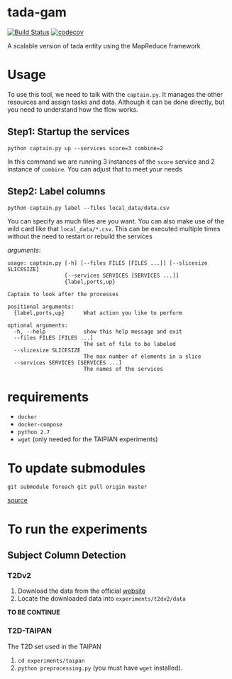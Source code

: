 # tada-gam

[![Build Status](https://semaphoreci.com/api/v1/ahmad88me/tada-gam/branches/master/badge.svg)](https://semaphoreci.com/ahmad88me/tada-gam)
[![codecov](https://codecov.io/gh/oeg-upm/tada-gam/branch/master/graph/badge.svg)](https://codecov.io/gh/oeg-upm/tada-gam)


A scalable version of tada entity using the MapReduce framework


# Usage
To use this tool, we need to talk with the `captain.py`. It manages the 
other resources and assign tasks and data. Although it can be done
directly, but you need to understand how the flow works.

## Step1: Startup the services
```
python captain.py up --services score=3 combine=2
```
In this command we are running 3 instances of the `score` service and
2 instance of `combine`. You can adjust that to meet your needs 

## Step2: Label columns
```
python captain.py label --files local_data/data.csv
```
You can specify as much files are you want. You can also make use of 
the wild card like that `local_data/*.csv`.
This can be executed multiple times without the need to restart or 
rebuild the services


*arguments*:
```
usage: captain.py [-h] [--files FILES [FILES ...]] [--slicesize SLICESIZE]
                  [--services SERVICES [SERVICES ...]]
                  {label,ports,up}

Captain to look after the processes

positional arguments:
  {label,ports,up}      What action you like to perform

optional arguments:
  -h, --help            show this help message and exit
  --files FILES [FILES ...]
                        The set of file to be labeled
  --slicesize SLICESIZE
                        The max number of elements in a slice
  --services SERVICES [SERVICES ...]
                        The names of the services
```

# requirements
* `docker`
* `docker-compose`
* `python 2.7`
* `wget` (only needed for the TAIPIAN experiments)


# To update submodules
```
git submodule foreach git pull origin master
```
[source](https://stackoverflow.com/questions/5828324/update-git-submodule-to-latest-commit-on-origin)


# To run the experiments
## Subject Column Detection
### T2Dv2
1. Download the data from the official [website](http://webdatacommons.org/webtables/goldstandard.html)
2. Locate the downloaded data into `experiments/t2dv2/data`

**TO BE CONTINUE**

### T2D-TAIPAN 
The T2D set used in the TAIPAN 
1. `cd experiments/taipan`
2. `python preprocessing.py` (you must have `wget` installed).

